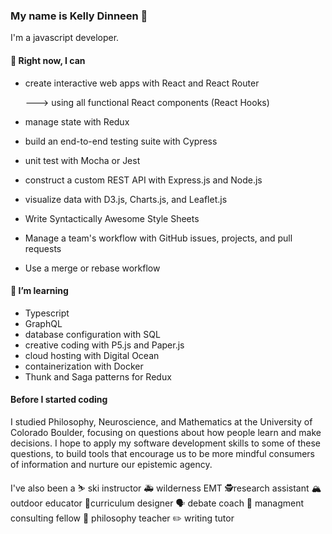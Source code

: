 ### My name is Kelly Dinneen 👋

I'm a javascript developer.

#### 🧠 Right now, I **can** 
- create interactive web apps with React and React Router

  ---> using all functional React components (React Hooks)
- manage state with Redux
- build an end-to-end testing suite with Cypress
- unit test with Mocha or Jest
- construct a custom REST API with Express.js and Node.js
- visualize data with D3.js, Charts.js, and Leaflet.js
- Write Syntactically Awesome Style Sheets
- Manage a team's workflow with GitHub issues, projects, and pull requests
- Use a merge or rebase workflow

#### 🌱 I’m **learning** 
- Typescript
- GraphQL
- database configuration with SQL
- creative coding with P5.js and Paper.js
- cloud hosting with Digital Ocean
- containerization with Docker
- Thunk and Saga patterns for Redux

#### Before I started coding
I studied Philosophy, Neuroscience, and Mathematics at the University of Colorado Boulder, focusing on questions about how people learn and make decisions. I hope to apply my software development skills to some of these questions, to build tools that encourage us to be more mindful consumers of information and nurture our epistemic agency.

I've also been a
⛷ ski instructor
🚑 wilderness EMT
🕵️‍research assistant
🏔 outdoor educator
👩‍curriculum designer
🗣 debate coach
🤔 managment consulting fellow
🍎 philosophy teacher
✏️ writing tutor


<!--
**kellydinneen/kellydinneen** is a ✨ _special_ ✨ repository because its `README.md` (this file) appears on your GitHub profile.

Here are some ideas to get you started:

- 🔭 I’m currently working on ...
- 🌱 I’m currently learning creative coding with P5.js and Paper.js
- 👯 I’m looking to collaborate on ...
- 🤔 I’m looking for help with ...
- 💬 Ask me about ...
- 📫 How to reach me: ...
- 😄 Pronouns: ...
- ⚡ Fun fact: ...
-->
